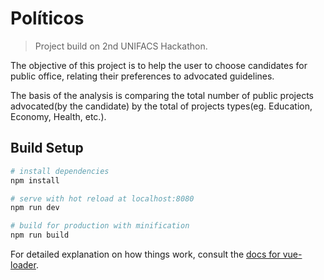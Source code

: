 # Políticos

> Project build on 2nd UNIFACS Hackathon.

The objective of this project is to help the user to choose candidates for public office, relating their preferences to advocated guidelines.


The basis of the analysis is comparing the total number of public projects advocated(by the candidate) by the total of projects types(eg. Education, Economy, Health, etc.).

## Build Setup

``` bash
# install dependencies
npm install

# serve with hot reload at localhost:8080
npm run dev

# build for production with minification
npm run build
```

For detailed explanation on how things work, consult the [docs for vue-loader](http://vuejs.github.io/vue-loader).
